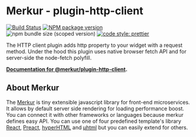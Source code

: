 # Merkur - plugin-http-client

[![Build Status](https://travis-ci.com/mjancarik/merkur.svg?branch=master)](https://travis-ci.com/mjancarik/merkur)
[![NPM package version](https://img.shields.io/npm/v/@merkur/plugin-http-client/latest.svg)](https://www.npmjs.com/package/@merkur/plugin-http-client)
![npm bundle size (scoped version)](https://img.shields.io/bundlephobia/minzip/@merkur/plugin-http-client/latest)
[![code style: prettier](https://img.shields.io/badge/code_style-prettier-ff69b4.svg?style=flat-square)](https://github.com/prettier/prettier)

The HTTP client plugin adds http property to your widget with a request method. Under the hood this plugin uses native browser fetch API and for server-side the node-fetch polyfill.

**[Documentation for @merkur/plugin-http-client](https://merkur.js.org/docs/http-client-plugin).**

## About Merkur

The [Merkur](https://merkur.js.org/) is tiny extensible javascript library for front-end microservices. It allows by default server side rendering for loading performance boost. You can connect it with other frameworks or languages because merkur defines easy API. You can use one of four predefined template's library [React](https://reactjs.org/), [Preact](https://preactjs.com/), [hyperHTML](https://viperhtml.js.org/hyper.html) and [µhtml](https://github.com/WebReflection/uhtml#readme) but you can easily extend for others.
